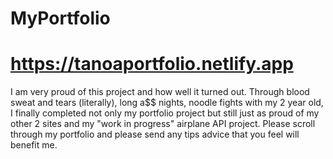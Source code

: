 # MyPortfolio
# https://tanoaportfolio.netlify.app
I am very proud of this project and how well it turned out. Through blood sweat and tears (literally), long a$$ nights, noodle fights with my 2 year old, I finally completed not only my portfolio project but still just as proud of my other 2 sites and my "work in progress" airplane API project. Please scroll through my portfolio and please send any tips advice that you feel will benefit me.
